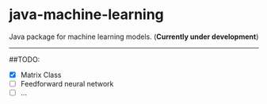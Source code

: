 # java-machine-learning

Java package for machine learning models.
(**Currently under development**)

---

##TODO:
- [x] Matrix Class
- [ ] Feedforward neural network
- [ ] ...
